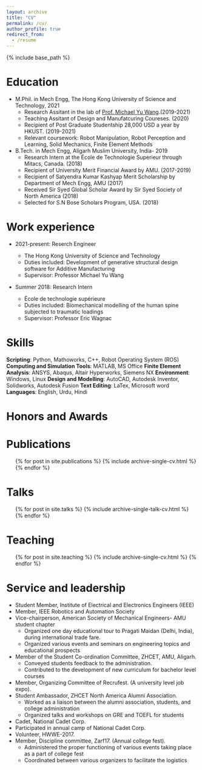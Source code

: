 ```yaml
---
layout: archive
title: "CV"
permalink: /cv/
author_profile: true
redirect_from:
  - /resume
---
```


{% include base_path %}

Education
======
* M.Phil. in Mech Engg, The Hong Kong University of Science and Technology, 2021
  * Research Assitant in the lab of [Prof. Michael Yu Wang](https://facultyprofiles.ust.hk/profiles.php?profile=michael-yu-wang-mywang).(2019-2021)
  * Teaching Assitant of Design and Manufatcuring Coureses. (2020)
  * Recipient of Post Graduate Studentship 28,000 USD a year by HKUST. (2019-2021)
  * Relevant coursework: Robot Manipulation, Robot Perception and Learning, Solid Mechanics, Finite Element
Methods
* B.Tech. in Mech Engg, Aligarh Muslim University, India- 2019
  * Research Intern at the École de Technologie Superieur through Mitacs, Canada. (2018)
  * Recipient of University Merit Financial Award by AMU. (2017-2019)
  * Recipient of Satyendra Kumar Kashyap Merit Scholarship by Department of Mech Engg, AMU (2017)
  * Received Sir Syed Global Scholar Award by Sir Syed Society of North America (2018)
  * Selected for S.N Bose Scholars Program, USA. (2018)

Work experience
======
* 2021-present: Reserch Engineer
  * The Hong Kong University of Science and Technology
  * Duties included: Development of generative structural design software for Additive Manufacturing
  * Supervisor: Professor Michael Yu Wang


* Summer 2018: Research Intern
  * École de technologie supérieure
  * Duties included: Biomechanical modelling of the human spine subjected to traumatic loadings
  * Supervisor: Professor Eric Wagnac


Skills
======
**Scripting**: Python, Mathoworks, C++, Robot Operating System (ROS)
**Computing and Simulation Tools**: MATLAB, MS Office
**Finite Element Analysis**: ANSYS, Abaqus, Altair Hyperworks, Siemens NX
**Environment**: Windows, Linux
**Design and Modelling**: AutoCAD, Autodesk Inventor, Solidworks, Autodesk Fusion
**Text Editing**: LaTex, Microsoft word
**Languages**: English, Urdu, Hindi


Honors and Awards
======



Publications
======
  <ul>{% for post in site.publications %}
    {% include archive-single-cv.html %}
  {% endfor %}</ul>
  
Talks
======
  <ul>{% for post in site.talks %}
    {% include archive-single-talk-cv.html %}
  {% endfor %}</ul>
  
Teaching
======
  <ul>{% for post in site.teaching %}
    {% include archive-single-cv.html %}
  {% endfor %}</ul>
  
Service and leadership
======
* Student Member, Institute of Electrical and Electronics Engineers (IEEE)
* Member, IEEE Robotics and Automation Society
* Vice-chairperson, American Society of Mechanical Engineers- AMU student chapter
  * Organized one day educational tour to Pragati Maidan (Delhi, India), during international trade fare.
  * Organized various events and seminars on engineering topics and educational prospects
* Member of the Student Co-ordination Committee, ZHCET, AMU, Aligarh.
  * Conveyed students feedback to the administration.
  * Contributed to the development of new curriculum for bachelor level courses
* Member, Organizing Committee of Recrufest. (A university level job expo).
* Student Ambassador, ZHCET North America Alumni Association.
  * Worked as a liaison between the alumni association, students, and college administration
  * Organized talks and workshops on GRE and TOEFL for students
* Cadet, National Cadet Corp.
* Participated in annual camp of National Cadet Corp.
* Volunteer, HWWE-2017.
* Member, Discipline committee, Zarf17. (Annual college fest).
  * Administered the proper functioning of various events taking place as a part of college fest
  * Coordinated between various organizers to facilitate the logistics
